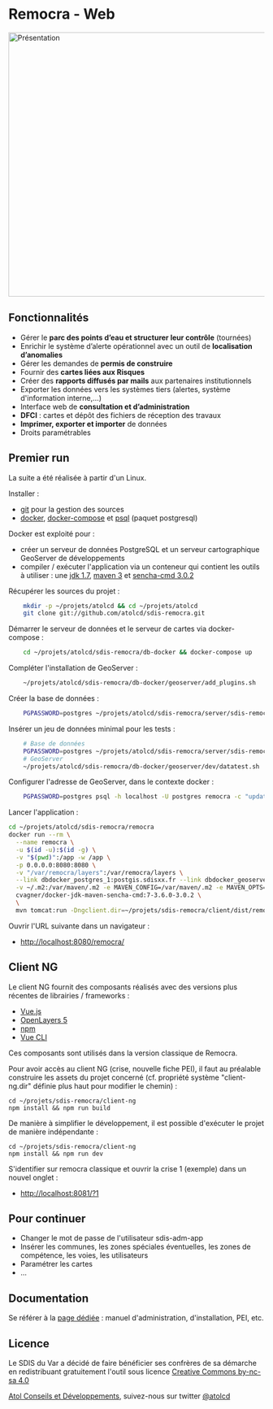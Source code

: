 # Remocra - Web

<img alt="Présentation" src="https://www.atolcd.com/fileadmin/Images_pages_menu/Open_Source/Remocra/ecran_remocra.jpg" width="520">


## Fonctionnalités

* Gérer le **parc des points d’eau et structurer leur contrôle** (tournées)
* Enrichir le système d’alerte opérationnel avec un outil de **localisation d’anomalies**
* Gérer les demandes de **permis de construire**
* Fournir des **cartes liées aux Risques**
* Créer des **rapports diffusés par mails** aux partenaires institutionnels
* Exporter les données vers les systèmes tiers (alertes, système d'information interne,...)
* Interface web de **consultation et d’administration**
* **DFCI** : cartes et dépôt des fichiers de réception des travaux
* **Imprimer, exporter et importer** de données
* Droits paramétrables


## Premier run

La suite a été réalisée à partir d'un Linux.

Installer :
* [git](https://git-scm.com/) pour la gestion des sources
* [docker](https://www.docker.com/), [docker-compose](https://docs.docker.com/compose/) et [psql](http://www.postgresql.org/docs/9.5/static/app-psql.html) (paquet postgresql)

Docker est exploité pour :
* créer un serveur de données PostgreSQL et un serveur cartographique GeoServer de développements
* compiler / exécuter l'application via un conteneur qui contient les outils à utiliser : une [jdk 1.7](http://www.oracle.com/technetwork/java/javase/downloads/jdk7-downloads-1880260.html), [maven 3](https://maven.apache.org/) et [sencha-cmd 3.0.2](https://docs.sencha.com/cmd/)

Récupérer les sources du projet :

```bash
    mkdir -p ~/projets/atolcd && cd ~/projets/atolcd
    git clone git://github.com/atolcd/sdis-remocra.git
```

Démarrer le serveur de données et le serveur de cartes via docker-compose :

```bash
    cd ~/projets/atolcd/sdis-remocra/db-docker && docker-compose up
```

Compléter l'installation de GeoServer :

```bash
    ~/projets/atolcd/sdis-remocra/db-docker/geoserver/add_plugins.sh
```

Créer la base de données :

```bash
    PGPASSWORD=postgres ~/projets/atolcd/sdis-remocra/server/sdis-remocra/home/postgres/remocra_db/reset_db.sh
```

Insérer un jeu de données minimal pour les tests :

```bash
    # Base de données
    PGPASSWORD=postgres ~/projets/atolcd/sdis-remocra/server/sdis-remocra/home/postgres/remocra_db/dev/data_tests.sh
    # GeoServer
    ~/projets/atolcd/sdis-remocra/db-docker/geoserver/dev/datatest.sh
```

Configurer l'adresse de GeoServer, dans le contexte docker :

```bash
    PGPASSWORD=postgres psql -h localhost -U postgres remocra -c "update remocra.param_conf set valeur='http://geoserver.sdisxx.fr:8080/geoserver' where cle='WMS_BASE_URL'" 
```

Lancer l'application :

```bash
cd ~/projets/atolcd/sdis-remocra/remocra
docker run --rm \
  --name remocra \
  -u $(id -u):$(id -g) \
  -v "$(pwd)":/app -w /app \
  -p 0.0.0.0:8080:8080 \
  -v "/var/remocra/layers":/var/remocra/layers \
  --link dbdocker_postgres_1:postgis.sdisxx.fr --link dbdocker_geoserver_1:geoserver.sdisxx.fr \
  -v ~/.m2:/var/maven/.m2 -e MAVEN_CONFIG=/var/maven/.m2 -e MAVEN_OPTS="-Duser.home=/var/maven -Ddatabase.url=jdbc:postgresql://postgis.sdisxx.fr:5432/remocra" \
  cvagner/docker-jdk-maven-sencha-cmd:7-3.6.0-3.0.2 \
  \
  mvn tomcat:run -Dngclient.dir=~/projets/sdis-remocra/client/dist/remocra/static
```

Ouvrir l'URL suivante dans un navigateur :
* [http://localhost:8080/remocra/](http://localhost:8080/remocra/)


## Client NG

Le client NG fournit des composants réalisés avec des versions plus récentes de librairies / frameworks :
* [Vue.js](https://vuejs.org/)
* [OpenLayers 5](https://openlayers.org/)
* [npm](https://www.npmjs.com/)
* [Vue CLI](https://cli.vuejs.org/)

Ces composants sont utilisés dans la version classique de Remocra.

Pour avoir accès au client NG (crise, nouvelle fiche PEI), il faut au préalable construire les assets du projet concerné (cf. propriété système "client-ng.dir" définie plus haut pour modifier le chemin) :

    cd ~/projets/sdis-remocra/client-ng
    npm install && npm run build

De manière à simplifier le développement, il est possible d'exécuter le projet de manière indépendante :

    cd ~/projets/sdis-remocra/client-ng
    npm install && npm run dev

S'identifier sur remocra classique et ouvrir la crise 1 (exemple) dans un nouvel onglet :
* [http://localhost:8081/?1](http://localhost:8081/?1)


## Pour continuer

* Changer le mot de passe de l'utilisateur sdis-adm-app
* Insérer les communes, les zones spéciales éventuelles, les zones de compétence, les voies, les utilisateurs
* Paramétrer les cartes
* ...


## Documentation

Se référer à la [page dédiée](../docs/index.adoc) : manuel d'administration, d'installation, PEI, etc.


## Licence

Le SDIS du Var a décidé de faire bénéficier ses confrères de sa démarche en redistribuant gratuitement l'outil sous licence [Creative Commons by-nc-sa 4.0](https://github.com/atolcd/sdis-remocra/LICENSE.txt)

[Atol Conseils et Développements](http://www.atolcd.com), suivez-nous sur twitter [@atolcd](https://twitter.com/atolcd)
